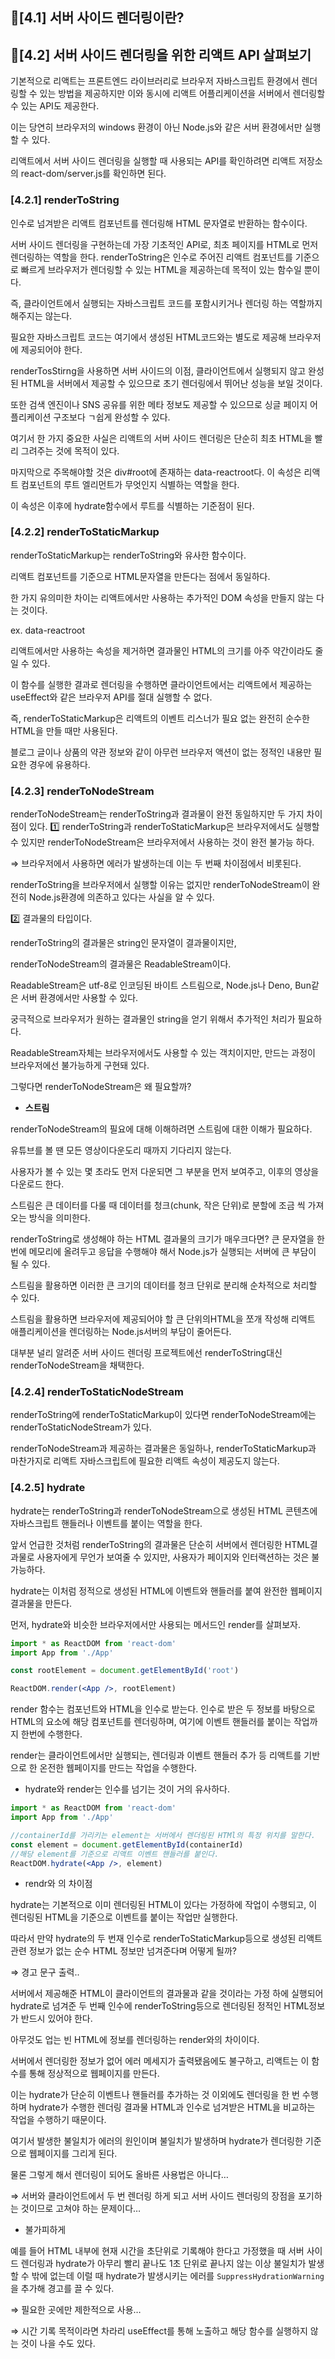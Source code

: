 ## 🫣[4.1] 서버 사이드 렌더링이란?

## 🚀[4.2] 서버 사이드 렌더링을 위한 리액트 API 살펴보기

기본적으로 리액트는 프론트엔드 라이브러리로 브라우저 자바스크립트 환경에서 렌더링할 수 있는 방법을 제공하지만 이와 동시에 리액트 어플리케이션을 서버에서 렌더링할 수 있는 API도 제공한다.

이는 당연히 브라우저의 windows 환경이 아닌 Node.js와 같은 서버 환경에서만 실행할 수 있다.

리액트에서 서버 사이드 렌더링을 실행할 때 사용되는 API를 확인하려면 리액트 저장소의 react-dom/server.js를 확인하면 된다.

### [4.2.1] renderToString

인수로 넘겨받은 리액트 컴포넌트를 렌더링해 HTML 문자열로 반환하는 함수이다.

서버 사이드 렌더링을 구현하는데 가장 기초적인 API로, 최초 페이지를 HTML로 먼저 렌더링하는 역할을 한다. renderToString은 인수로 주어진 리액트 컴포넌트를 기준으로 빠르게 브라우저가 렌더링할 수 있는 HTML을 제공하는데 목적이 있는 함수일 뿐이다.

즉, 클라이언트에서 실행되는 자바스크립트 코드를 포함시키거나 렌더링 하는 역할까지 해주지는 않는다.

필요한 자바스크립트 코드는 여기에서 생성된 HTML코드와는 별도로 제공해 브라우저에 제공되어야 한다.

renderTosStirng을 사용하면 서버 사이드의 이점, 클라이언트에서 실행되지 않고 완성된 HTML을 서버에서 제공할 수 있으므로 초기 렌더링에서 뛰어난 성능을 보일 것이다.

또한 검색 엔진이나 SNS 공유를 위한 메타 정보도 제공할 수 있으므로 싱글 페이지 어플리케이션 구조보다 ㄱ쉽게 완성할 수 있다.

여기서 한 가지 중요한 사실은 리액트의 서버 사이드 렌더링은 단순히 최초 HTML을 빨리 그려주는 것에 목적이 있다.

마지막으로 주목해야할 것은 div#root에 존재하는 data-reactroot다. 이 속성은 리액트 컴포넌트의 루트 엘리먼트가 무엇인지 식별하는 역할을 한다.

이 속성은 이후에 hydrate함수에서 루트를 식별하는 기준점이 된다.

### [4.2.2] renderToStaticMarkup

renderToStaticMarkup는 renderToString와 유사한 함수이다.

리액트 컴포넌트를 기준으로 HTML문자열을 만든다는 점에서 동일하다.

한 가지 유의미한 차이는 리액트에서만 사용하는 추가적인 DOM 속성을 만들지 않는 다는 것이다.

ex. data-reactroot

리액트에서만 사용하는 속성을 제거하면 결과물인 HTML의 크기를 아주 약간이라도 줄일 수 있다.

이 함수를 실행한 결과로 렌더링을 수행하면 클라이언트에서는 리액트에서 제공하는 useEffect와 같은 브라우저 API를 절대 실행할 수 없다.

즉, renderToStaticMarkup은 리액트의 이벤트 리스너가 필요 없는 완전히 순수한 HTML을 만들 때만 사용된다.

블로그 글이나 상품의 약관 정보와 같이 아무런 브라우저 액션이 없는 정적인 내용만 필요한 경우에 유용하다.

### [4.2.3] renderToNodeStream

renderToNodeStream는 renderToString과 결과물이 완전 동일하지만 두 가지 차이점이 있다.
1️⃣ renderToString과 renderToStaticMarkup은 브라우저에서도 실행할 수 있지만 renderToNodeStream은 브라우저에서 사용하는 것이 완전 불가능 하다.

⇒ 브라우저에서 사용하면 에러가 발생하는데 이는 두 번째 차이점에서 비롯된다.

renderToString을 브라우저에서 실행할 이유는 없지만 renderToNodeStream이 완전히 Node.js환경에 의존하고 있다는 사실을 알 수 있다.

2️⃣ 결과물의 타입이다.

renderToString의 결과물은 string인 문자열이 결과물이지만,

renderToNodeStream의 결과물은 ReadableStream이다.

ReadableStream은 utf-8로 인코딩된 바이트 스트림으로, Node.js나 Deno, Bun같은 서버 환경에서만 사용할 수 있다.

궁극적으로 브라우저가 원하는 결과물인 string을 얻기 위해서 추가적인 처리가 필요하다.

ReadableStream자체는 브라우저에서도 사용할 수 있는 객치이지만, 만드는 과정이 브라우저에선 불가능하게 구현돼 있다.

그렇다면 renderToNodeStream은 왜 필요할까?

- **스트림**

renderToNodeStream의 필요에 대해 이해하려면 스트림에 대한 이해가 필요하다.

유튜브를 볼 땐 모든 영상이다운도리 때까지 기다리지 않는다.

사용자가 볼 수 있는 몇 초라도 먼저 다운되면 그 부분을 먼저 보여주고, 이후의 영상을 다운로드 한다.

스트림은 큰 데이터를 다룰 때 데이터를 청크(chunk, 작은 단위)로 분할에 조금 씩 가져오는 방식을 의미한다.

renderToString로 생성해야 하는 HTML 결과물의 크기가 매우크다면? 큰 문자열을 한번에 메모리에 올려두고 응답을 수행해야 해서 Node.js가 실행되는 서버에 큰 부담이 될 수 있다.

스트림을 활용하면 이러한 큰 크기의 데이터를 청크 단위로 분리해 순차적으로 처리할 수 있다.

스트림을 활용하면 브라우저에 제공되어야 할 큰 단위의HTML을 쪼개 작성해 리액트 애플리케이션을 렌더링하는 Node.js서버의 부담이 줄어든다.

대부분 널리 알려준 서버 사이드 렌더링 프로젝트에선 renderToString대신 renderToNodeStream을 채택한다.

### [4.2.4] renderToStaticNodeStream

renderToString에 renderToStaticMarkup이 있다면 renderToNodeStream에는 renderToStaticNodeStream가 있다.

renderToNodeStream과 제공하는 결과물은 동일하나, renderToStaticMarkup과 마찬가지로 리액트 자바스크립트에 필요한 리액트 속성이 제공도지 않는다.

### [4.2.5] hydrate

hydrate는 renderToString과 renderToNodeStream으로 생성된 HTML 콘텐츠에 자바스크립트 핸들러나 이벤트를 붙이는 역할을 한다.

앞서 언급한 것처럼 renderToString의 결과물은 단순히 서버에서 렌더링한 HTML결과물로 사용자에게 무언가 보여줄 수 있지만, 사용자가 페이지와 인터랙션하는 것은 불가능하다.

hydrate는 이처럼 정적으로 생성된 HTML에 이벤트와 핸들러를 붙여 완전한 웹페이지 결과물을 만든다.

먼저, hydrate와 비슷한 브라우저에서만 사용되는 메서드인 render를 살펴보자.

```jsx
import * as ReactDOM from 'react-dom'
import App from './App'

const rootElement = document.getElementById('root')

ReactDOM.render(<App />, rootElement)
```

render 함수는 컴포넌트와 HTML을 인수로 받는다. 인수로 받은 두 정보를 바탕으로 HTML의 요소에 해당 컴포넌트를 렌더링하며, 여기에 이벤트 핸들러를 붙이는 작업까지 한번에 수행한다.

render는 클라이언트에서만 실행되는, 렌더링과 이벤트 핸들러 추가 등 리액트를 기반으로 한 온전한 웹페이지를 만드는 작업을 수행한다.

- hydrate와 render는 인수를 넘기는 것이 거의 유사하다.

```jsx
import * as ReactDOM from 'react-dom'
import App from './App'

//containerId를 가리키는 element는 서버에서 렌더링된 HTMl의 특정 위치를 말한다.
const element = document.getElementById(containerId)
//해당 element를 기준으로 리액트 이벤트 핸들러를 붙인다.
ReactDOM.hydrate(<App />, element)
```

- rendr와 의 차이점

hydrate는 기본적으로 이미 렌더링된 HTML이 있다는 가정하에 작업이 수행되고, 이 렌더링된 HTML을 기준으로 이벤트를 붙이는 작업만 실행한다.

따라서 만약 hydrate의 두 번재 인수로 renderToStaticMarkup등으로 생성된 리액트 관련 정보가 없는 순수 HTML 정보만 넘겨준다며 어떻게 될까?

⇒ 경고 문구 출력..

서버에서 제공해준 HTML이 클라이언트의 결과물과 같을 것이라는 가정 하에 실행되어 hydrate로 넘겨준 두 번째 인수에 renderToString등으로 렌더링된 정적인 HTML정보가 반드시 있어야 한다.

아무것도 업는 빈 HTML에 정보를 렌더링하는 render와의 차이이다.

서버에서 렌더링한 정보가 없어 에러 메세지가 출력됐음에도 불구하고, 리액트는 이 함수를 통해 정상적으로 웹페이지를 만든다.

이는 hydrate가 단순히 이벤트나 핸들러를 추가하는 것 이외에도 렌더링을 한 번 수행하며 hydrate가 수행한 렌더링 결과물 HTML과 인수로 넘겨받은 HTML을 비교하는 작업을 수행하기 때문이다.

여기서 발생한 불일치가 에러의 원인이며 불일치가 발생하며 hydrate가 렌더링한 기준으로 웹페이지를 그리게 된다.

물론 그렇게 해서 렌더링이 되어도 올바른 사용법은 아니다…

⇒ 서버와 클라이언트에서 두 번 렌더링 하게 되고 서버 사이드 렌더링의 장점을 포기하는 것이므로 고쳐야 하는 문제이다…

- 불가피하게

예를 들어 HTML 내부에 현재 시간을 초단위로 기록해야 한다고 가정했을 때 서버 사이드 렌더링과 hydrate가 아무리 빨리 끝나도 1초 단위로 끝나지 않는 이상 불일치가 발생할 수 밖에 없는데 이럴 때 hydrate가 발생시키는 에러를 `SuppressHydrationWarning`을 추가해 경고를 끌 수 있다.

⇒ 필요한 곳에만 제한적으로 사용…

⇒ 시간 기록 목적이라면 차라리 useEffect를 통해 노출하고 해당 함수를 실행하지 않는 것이 나을 수도 있다.
